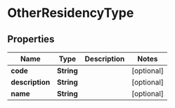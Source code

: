 
# OtherResidencyType

## Properties
Name | Type | Description | Notes
------------ | ------------- | ------------- | -------------
**code** | **String** |  |  [optional]
**description** | **String** |  |  [optional]
**name** | **String** |  |  [optional]



